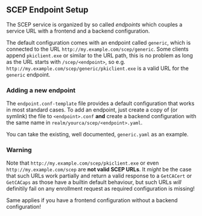 ## SCEP Endpoint Setup

The SCEP service is organized by so called *endpoints* which couples
a service URL with a frontend and a backend configuration.

The default configuration comes with an endpoint called `generic`, which
is connected to the URL `http://my.example.com/scep/generic`. Some clients
append `pkiclient.exe` or similar to the URL path, this is no problem as
long as the URL starts with `/scep/<endpoint>`, so e.g.
`http://my.example.com/scep/generic/pkiclient.exe` is a valid URL for the
`generic` endpoint.

### Adding a new endpoint

The `endpoint.conf-template` file provides a default configuration that
works in most standard cases. To add an endpoint, just create a copy of
(or symlink) the file to `<endpoint>.conf` **and** create a backend
configuration with the same name in `realm/yourca/scep/<endpoint>.yaml`.

You can take the existing, well documented, `generic.yaml` as an example.

### Warning

Note that `http://my.example.com/scep/pkiclient.exe` or even
`http://my.example.com/scep` are **not valid SCEP URLs**. It *might* be
the case that such URLs work partially and return a valid response to a
`GetCACert` or `GetCACaps` as those have a builtin default behaviour, but
such URLs *will* definitily fail on any enrollment request as required
configuration is missing!

Same applies if you have a frontend configuration without a backend
configuration!
